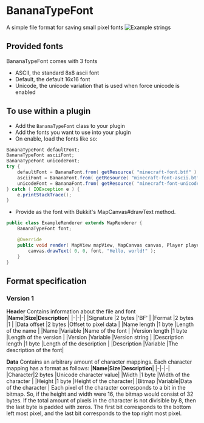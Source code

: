 # BananaTypeFont
A simple file format for saving small pixel fonts
![Example strings](https://i.imgur.com/maqful3.png)

## Provided fonts
BananaTypeFont comes with 3 fonts
- ASCII, the standard 8x8 ascii font
- Default, the default 16x16 font
- Unicode, the unicode variation that is used when force unicode is enabled

## To use within a plugin
* Add the `BananaTypeFont` class to your plugin
* Add the fonts you want to use into your plugin
* On enable, load the fonts like so:
```java
BananaTypeFont defaultFont;
BananaTypeFont asciiFont;
BananaTypeFont unicodeFont;
try {
    defaultFont = BananaFont.from( getResource( "minecraft-font.btf" ) ) );
    asciiFont = BananaFont.from( getResource( "minecraft-font-ascii.btf" ) ) );
    unicodeFont = BananaFont.from( getResource( "minecraft-font-unicode.btf" ) ) );
} catch ( IOException e ) {
    e.printStackTrace();
}
```
* Provide as the font with Bukkit's MapCanvas#drawText method.
```java
public class ExampleRenderer extends MapRenderer {
    BananaTypeFont font;

    @Override
    public void render( MapView mapView, MapCanvas canvas, Player player ) {
        canvas.drawText( 0, 0, font, "Hello, world!" );
    }
}
```

## Format specification
### Version 1
**Header**
Contains information about the file and font
|**Name**|**Size**|**Description**|
|-|-|-|
|Signature          |2 bytes  |'BF'                       |
|Format             |2 bytes  |1                          |
|Data offset        |2 bytes  |Offset to pixel data       |
|Name length        |1 byte   |Length of the name         |
|Name               |Variable |Name of the font           |
|Version length     |1 byte   |Length of the version      |
|Version            |Variable |Version string             | 
|Description length |1 byte   |Length of the description  |
|Description        |Variable |The description of the font|

**Data**
Contains an arbitrary amount of character mappings. Each character mapping has a format as follows:
|**Name**|**Size**|**Description**|
|-|-|-|
|Character|2 bytes |Unicode character value|
|Width    |1 byte  |Width of the character |
|Height   |1 byte  |Height of the character|
|Bitmap   |Variable|Data of the character  |
Each pixel of the character corresponds to a bit in the bitmap. So, if the height and width were 16, the bitmap would consist of 32 bytes. If the total amount of pixels in the character is not divisible by 8, then the last byte is padded with zeros. The first bit corresponds to the bottom left most pixel, and the last bit corresponds to the top right most pixel.